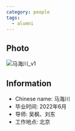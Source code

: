 ```yaml
---
category: people
tags:
  - alumni
---
```


## Photo

![马海川_v1](https://user-images.githubusercontent.com/116997215/233303741-d46baea8-c54b-4115-ad95-792154ae89dc.jpg)

## Information

- Chinese name: 马海川
- 毕业时间: 2022年6月
- 导师: 吴枫、刘东
- 工作地点: 北京
